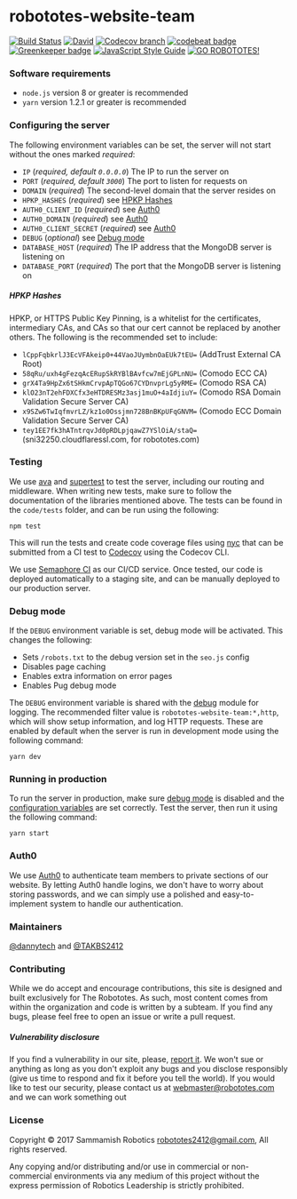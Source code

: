 # robototes-website-team

[![Build Status](https://semaphoreci.com/api/v1/robototes/robototes-website-team/branches/master/shields_badge.svg)](https://semaphoreci.com/robototes/robototes-website-team)
[![David](https://img.shields.io/david/robototes/robototes-website-team.svg)](https://david-dm.org/robototes/robototes-website-team#info=dependencies)
[![Codecov branch](https://img.shields.io/codecov/c/github/robototes/robototes-website-team/master.svg)](https://codecov.io/gh/robototes/robototes-website-team/branches/master)
[![codebeat badge](https://codebeat.co/badges/7ee36ecc-9255-47b0-9ae5-628e31917707)](https://codebeat.co/projects/github-com-robototes-robototes-website-team-master)
[![Greenkeeper badge](https://img.shields.io/badge/greenkeeper-enabled-brightgreen.svg)](https://greenkeeper.io/)
[![JavaScript Style Guide](https://img.shields.io/badge/code_style-standard-brightgreen.svg)](https://standardjs.com)
[![GO ROBOTOTES!](https://img.shields.io/badge/GO-ROBOTOTES!-brightred.svg)](https://www.robototes.com)

### Software requirements

* `node.js` version 8 or greater is recommended
* `yarn` version 1.2.1 or greater is recommended

### <a id="configuration">Configuring the server</a>

The following environment variables can be set, the server will not start without the ones marked *required*:

* `IP` (*required, default `0.0.0.0`*) The IP to run the server on
* `PORT` (*required, default `3000`*) The port to listen for requests on
* `DOMAIN` (*required*) The second-level domain that the server resides on
* `HPKP_HASHES` (*required*) see [HPKP Hashes](#hpkphashes)
* `AUTH0_CLIENT_ID` (*required*) see [Auth0](#auth0)
* `AUTH0_DOMAIN` (*required*) see [Auth0](#auth0)
* `AUTH0_CLIENT_SECRET` (*required*) see [Auth0](#auth0)
* `DEBUG` (*optional*) see [Debug mode](#debugmode)
* `DATABASE_HOST` (*required*) The IP address that the MongoDB server is listening on
* `DATABASE_PORT` (*required*) The port that the MongoDB server is listening on

##### <a id="hpkphashes">HPKP Hashes</a>

HPKP, or HTTPS Public Key Pinning, is a whitelist for the certificates, intermediary CAs, and CAs
so that our cert cannot be replaced by another others. The following is the recommended set to
include:

* `lCppFqbkrlJ3EcVFAkeip0+44VaoJUymbnOaEUk7tEU=` (AddTrust External CA Root)
* `58qRu/uxh4gFezqAcERupSkRYBlBAvfcw7mEjGPLnNU=` (Comodo ECC CA)
* `grX4Ta9HpZx6tSHkmCrvpApTQGo67CYDnvprLg5yRME=` (Comodo RSA CA)
* `klO23nT2ehFDXCfx3eHTDRESMz3asj1muO+4aIdjiuY=` (Comodo RSA Domain Validation Secure Server CA)
* `x9SZw6TwIqfmvrLZ/kz1o0Ossjmn728BnBKpUFqGNVM=` (Comodo ECC Domain Validation Secure Server CA)
* `tey1EE7fk3hATntrqvJd0pRDLpjqawZ7YSlOiA/staQ=` (sni32250.cloudflaressl.com, for robototes.com)

### <a id="testing">Testing</a>

We use [ava](https://www.npmjs.com/package/ava) and [supertest](https://www.npmjs.com/package/supertest)
to test the server, including our routing and middleware. When writing new tests, make sure to follow
the documentation of the libraries mentioned above. The tests can be found in the `code/tests` folder,
and can be run using the following:

```shell
npm test
```

This will run the tests and create code coverage files using [nyc](https://www.npmjs.com/package/nyc)
that can be submitted from a CI test to
[Codecov](https://codecov.io/gh/robototes/robototes-website-team/branches/master) using the Codecov CLI.

We use [Semaphore CI](https://semaphoreci.com/robototes/robototes-website-team) as our CI/CD service. Once
tested, our code is deployed automatically to a staging site, and can be manually deployed to our
production server.

### <a id="debugmode">Debug mode</a>

If the `DEBUG` environment variable is set, debug mode will be activated. This changes the following:

* Sets `/robots.txt` to the debug version set in the `seo.js` config
* Disables page caching
* Enables extra information on error pages
* Enables Pug debug mode

The `DEBUG` environment variable is shared with the [debug](https://www.npmjs.com/package/debug)
module for logging. The recommended filter value is `robototes-website-team:*,http`, which will
show setup information, and log HTTP requests. These are enabled by default when the server is
run in development mode using the following command:

```shell
yarn dev
```

### Running in production

To run the server in production, make sure [debug mode](#debugmode) is disabled and the
[configuration variables](#configuration) are set correctly. Test the server, then run it using
the following command:

```shell
yarn start
```

### <a id="auth0">Auth0</a>

We use [Auth0](https://auth0.com/) to authenticate team members to private sections of our website. By
letting Auth0 handle logins, we don't have to worry about storing passwords, and we can simply use a
polished and easy-to-implement system to handle our authentication.

### Maintainers

[@dannytech](https://github.com/dannytech) and
[@TAKBS2412](https://github.com/TAKBS2412)

### Contributing

While we do accept and encourage contributions, this site is designed and built
exclusively for The Robototes. As such, most content comes from within the
organization and code is written by a subteam. If you find any bugs, please feel
free to open an issue or write a pull request.

##### Vulnerability disclosure

If you find a vulnerability in our site, please,
[report it](mailto:webmaster@robototes.com). We won't sue or anything as long as
you don't exploit any bugs and you disclose responsibly (give us time to respond
and fix it before you tell the world). If you would like to test our security,
please contact us at [webmaster@robototes.com](mailto:webmaster@robototes.com)
and we can work something out

### License

Copyright &copy; 2017 Sammamish Robotics <robototes2412@gmail.com>, All rights reserved.

Any copying and/or distributing and/or use in commercial or non-commercial environments
via any medium of this project without the express permission of Robotics Leadership is strictly prohibited.
